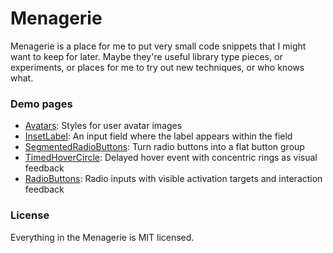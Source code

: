 # Menagerie

Menagerie is a place for me to put very small code snippets that I might want to keep for later. Maybe they're useful library type pieces, or experiments, or places for me to try out new techniques, or who knows what.



### Demo pages

* [Avatars]: Styles for user avatar images
* [InsetLabel]: An input field where the label appears within the field
* [SegmentedRadioButtons]: Turn radio buttons into a flat button group
* [TimedHoverCircle]: Delayed hover event with concentric rings as visual feedback
* [RadioButtons]: Radio inputs with visible activation targets and interaction feedback



### License

Everything in the Menagerie is MIT licensed.



[Avatars]:http://mniebling.github.io/Menagerie/Avatars
[InsetLabel]:http://mniebling.github.io/Menagerie/InsetLabel
[SegmentedRadioButtons]:http://mniebling.github.io/Menagerie/SegmentedRadioButtons
[TimedHoverCircle]:http://mniebling.github.io/Menagerie/TimedHoverCircle
[RadioButtons]:http://mniebling.github.io/Menagerie/RadioButtons
